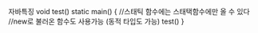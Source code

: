 자바특징
void test()
static main() {
//스태틱 함수에는 스태택함수에만 올 수 있다
//new로 불러온 함수도 사용가능
(동적 타입도 가능)
test()
}
